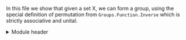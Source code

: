 In this file we show that given a set X, we can form a group, using the special definition of permutation from `Groups.Function.Inverse` which is strictly associative and unital.

<details>
<summary>Module header</summary>
```agda
{-# OPTIONS --safe --cubical #-}

module Groups.Symmetric where

open import Cubical.Foundations.Prelude
open import Cubical.Structures.Group
open import Groups.Function.Inverse

private
  variable
    ℓ ℓ′ : Level
```
</details>

```agda
Symmetric-Group : (X : Type ℓ) → isSet X → Group
Symmetric-Group X isSetX =
  -- Carrier
  Inverse X X ,
  -- Operation
  _∘_ ,
  -- Semigroup axioms
  (isSetInv isSetX isSetX , inv-comp-assoc) ,
  -- Unit
  id-inv , (λ f → (id-unit-left f) , (id-unit-right f)) ,
  -- Inverses
  (λ f → (inv-inv f) , ((inv-inv-right isSetX f) , inv-inv-left isSetX f))
```
